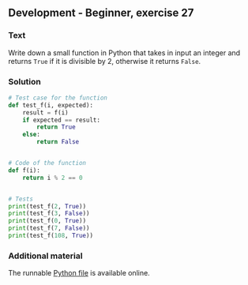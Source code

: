 ## Development - Beginner, exercise 27

### Text
Write down a small function in Python that takes in input an integer and returns `True` if it is divisible by 2, otherwise it returns `False`.

### Solution
```python
# Test case for the function
def test_f(i, expected):
    result = f(i)
    if expected == result:
        return True
    else:
        return False


# Code of the function
def f(i):
    return i % 2 == 0


# Tests
print(test_f(2, True))
print(test_f(3, False))
print(test_f(0, True))
print(test_f(7, False))
print(test_f(108, True))
``` 

### Additional material
The runnable [Python file](exercise_27.py) is available online.
